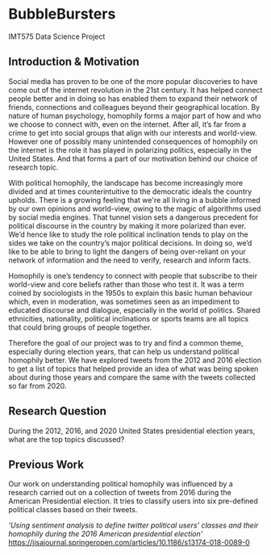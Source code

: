 # BubbleBursters
IMT575 Data Science Project

## Introduction & Motivation
Social media has proven to be one of the more popular discoveries to have come out of the internet revolution in the 21st century. It has helped connect people better and in doing so has enabled them to expand their network of friends, connections and colleagues beyond their geographical location. By nature of human psychology, homophily forms a major part of how and who we choose to connect with, even on the internet. After all, it’s far from a crime to get into social groups that align with our interests and world-view.  However one of possibly many unintended consequences of homophily on the internet is the role it has played in polarizing politics, especially in the United States.  And that forms a part of our motivation behind our choice of research topic. 

With political homophily, the landscape has become increasingly more divided and at times counterintuitive to the democratic ideals the country upholds. There is a growing feeling that we're all living in a bubble informed by our own opinions and world-view, owing to the magic of algorithms used by social media engines. That tunnel vision sets a dangerous precedent for political discourse in the country by making it more polarized than ever. We’d hence like to study the role political inclination tends to play on the sides we take on the country’s major political decisions. In doing so, we’d like to be able to bring to light the dangers of being over-reliant on your network of information and the need to verify, research and inform facts.

Homophily is one’s tendency to connect with people that subscribe to their world-view and core beliefs rather than those who test it. It was a term coined by sociologists in the 1950s to explain this basic human behaviour which, even in moderation, was sometimes seen as an impediment to educated discourse and dialogue, especially in the world of politics. Shared ethnicities, nationality, political inclinations or sports teams are all topics that could bring groups of people together.

Therefore the goal of our project was to try and find a common theme, especially during election years, that can help us understand political homophily better. We have explored tweets from the 2012 and 2016 election to get a list of topics that helped provide an idea of what was being spoken about during those years and compare the same with the tweets collected so far from 2020. 

## Research Question
During the 2012, 2016, and 2020 United States presidential election years, what are the top topics discussed?

## Previous Work
Our work on understanding political homophily was influenced by a research carried out on a collection of tweets from 2016 during the American Presidential election. It tries to classify users into six pre-defined political classes based on their tweets.

*'Using sentiment analysis to define twitter political users’ classes and their homophily during the 2016 American presidential election'*
https://jisajournal.springeropen.com/articles/10.1186/s13174-018-0089-0

